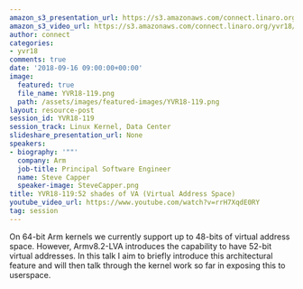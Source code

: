 ```yaml
---
amazon_s3_presentation_url: https://s3.amazonaws.com/connect.linaro.org/yvr18/presentations/yvr18-119.pdf
amazon_s3_video_url: https://s3.amazonaws.com/connect.linaro.org/yvr18/videos/yvr18-119.mp4
author: connect
categories:
- yvr18
comments: true
date: '2018-09-16 09:00:00+00:00'
image:
  featured: true
  file_name: YVR18-119.png
  path: /assets/images/featured-images/YVR18-119.png
layout: resource-post
session_id: YVR18-119
session_track: Linux Kernel, Data Center
slideshare_presentation_url: None
speakers:
- biography: '""'
  company: Arm
  job-title: Principal Software Engineer
  name: Steve Capper
  speaker-image: SteveCapper.png
title: YVR18-119:52 shades of VA (Virtual Address Space)
youtube_video_url: https://www.youtube.com/watch?v=rrH7XqdE0RY
tag: session
---
```


On 64-bit Arm kernels we currently support up to 48-bits of virtual address space. However, Armv8.2-LVA introduces the capability to have 52-bit virtual addresses. In this talk I aim to briefly introduce this architectural feature and will then talk through the kernel work so far in exposing this to userspace.
